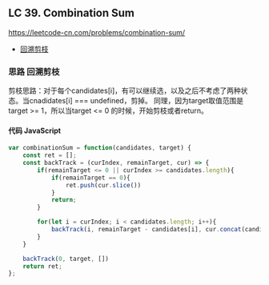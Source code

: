## LC 39. Combination Sum
https://leetcode-cn.com/problems/combination-sum/

- [回溯剪枝](#思路-回溯剪枝)

### 思路 回溯剪枝
剪枝思路：对于每个candidates[i]，有可以继续选，以及之后不考虑了两种状态。当cnadidates[i] === undefined，剪掉。
同理，因为target取值范围是 target >= 1，所以当target <= 0 的时候，开始剪枝或者return。

#### 代码 JavaScript

```JavaScript
var combinationSum = function(candidates, target) {
    const ret = [];
    const backTrack = (curIndex, remainTarget, cur) => {
        if(remainTarget <= 0 || curIndex >= candidates.length){
            if(remainTarget == 0){
                ret.push(cur.slice())
            }
            return;
        }

        for(let i = curIndex; i < candidates.length; i++){
            backTrack(i, remainTarget - candidates[i], cur.concat(candidates[i]))
        }
    }

    backTrack(0, target, [])
    return ret;
};

```
